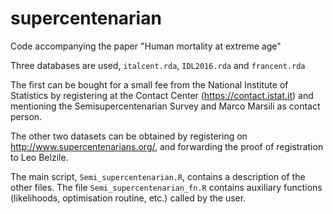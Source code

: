 # supercentenarian
Code accompanying the paper "Human mortality at extreme age"

Three databases are used, `italcent.rda`, `IDL2016.rda` and `francent.rda`

The first can be bought for a small fee from the
National Institute of Statistics by registering at the Contact Center
(https://contact.istat.it) and mentioning the Semisupercentenarian
Survey and Marco Marsili as contact person.

The other two datasets can be obtained by registering on
http://www.supercentenarians.org/, and forwarding the proof
of registration to Leo Belzile.

The main script, `Semi_supercentenarian.R`, contains a description of the other files. The file `Semi_supercentenarian_fn.R` contains auxiliary functions (likelihoods, optimisation routine, etc.) called by the user.

